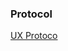 ### Protocol

[UX Protoco](https://github.com/ChicoState/UX-FriendHub/blob/main/phaseIIIEval/UX_Protocol.pdf)

